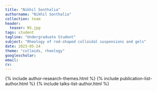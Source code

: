 ```yaml
---
title: "Nikhil Sonthalia"
authorname: "Nikhil Sonthalia"
collection: team
header:
  teaser: NS.jpg
tags: student
tagline: "Undergraduate Student"
subject: "Rheology of rod-shaped colloidal suspensions and gels"
date: 2023-05-24
theme: "colloids, rheology"
googlescholar: 
email: 
cv: 
---
```


<p align= "justify">

{% include author-research-themes.html %}
{% include publication-list-author.html %}
{% include talks-list-author.html %}